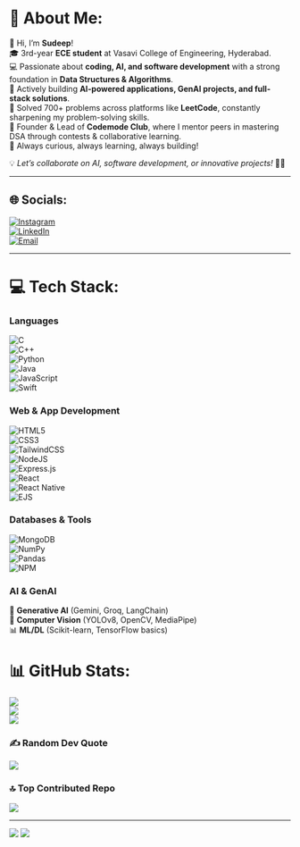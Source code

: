 # 💫 About Me:
👋 Hi, I’m **Sudeep**!  
🎓 3rd-year **ECE student** at Vasavi College of Engineering, Hyderabad.  
💻 Passionate about **coding, AI, and software development** with a strong foundation in **Data Structures & Algorithms**.  
🚀 Actively building **AI-powered applications, GenAI projects, and full-stack solutions**.  
🧠 Solved 700+ problems across platforms like **LeetCode**, constantly sharpening my problem-solving skills.  
📌 Founder & Lead of **Codemode Club**, where I mentor peers in mastering DSA through contests & collaborative learning.  
🌟 Always curious, always learning, always building!  

💡 *Let’s collaborate on AI, software development, or innovative projects!* 🚀✨  

---

## 🌐 Socials:
[![Instagram](https://img.shields.io/badge/Instagram-%23E4405F.svg?logo=Instagram&logoColor=white)](https://instagram.com/@sudeep_____kumar)  
[![LinkedIn](https://img.shields.io/badge/LinkedIn-%230077B5.svg?logo=linkedin&logoColor=white)](https://linkedin.com/in/sudeep-kumar-k)  
[![Email](https://img.shields.io/badge/Email-D14836?logo=gmail&logoColor=white)](mailto:sudeepkkumar696@gmail.com)  

---

# 💻 Tech Stack:

### **Languages**
![C](https://img.shields.io/badge/c-%2300599C.svg?style=for-the-badge&logo=c&logoColor=white)  
![C++](https://img.shields.io/badge/c++-%2300599C.svg?style=for-the-badge&logo=c%2B%2B&logoColor=white)  
![Python](https://img.shields.io/badge/python-3670A0?style=for-the-badge&logo=python&logoColor=ffdd54)  
![Java](https://img.shields.io/badge/java-%23ED8B00.svg?style=for-the-badge&logo=openjdk&logoColor=white)  
![JavaScript](https://img.shields.io/badge/javascript-%23323330.svg?style=for-the-badge&logo=javascript&logoColor=%23F7DF1E)  
![Swift](https://img.shields.io/badge/swift-FA7343?style=for-the-badge&logo=swift&logoColor=white)  

### **Web & App Development**
![HTML5](https://img.shields.io/badge/html5-%23E34F26.svg?style=for-the-badge&logo=html5&logoColor=white)  
![CSS3](https://img.shields.io/badge/css3-%231572B6.svg?style=for-the-badge&logo=css3&logoColor=white)  
![TailwindCSS](https://img.shields.io/badge/tailwindcss-%231572B6.svg?style=for-the-badge&logo=tailwindcss&logoColor=white)  
![NodeJS](https://img.shields.io/badge/node.js-6DA55F?style=for-the-badge&logo=node.js&logoColor=white)  
![Express.js](https://img.shields.io/badge/express.js-%23404d59.svg?style=for-the-badge&logo=express&logoColor=%2361DAFB)  
![React](https://img.shields.io/badge/react-%2320232a.svg?style=for-the-badge&logo=react&logoColor=%2361DAFB)  
![React Native](https://img.shields.io/badge/react_native-%2320232a.svg?style=for-the-badge&logo=react&logoColor=%2361DAFB)  
![EJS](https://img.shields.io/badge/ejs-%23B4CA65.svg?style=for-the-badge&logo=ejs&logoColor=black)  

### **Databases & Tools**
![MongoDB](https://img.shields.io/badge/MongoDB-%234ea94b.svg?style=for-the-badge&logo=mongodb&logoColor=white)  
![NumPy](https://img.shields.io/badge/numpy-%23013243.svg?style=for-the-badge&logo=numpy&logoColor=white)  
![Pandas](https://img.shields.io/badge/pandas-%23150458.svg?style=for-the-badge&logo=pandas&logoColor=white)  
![NPM](https://img.shields.io/badge/NPM-%23CB3837.svg?style=for-the-badge&logo=npm&logoColor=white)  

### **AI & GenAI**
🤖 **Generative AI** (Gemini, Groq, LangChain)  
🧠 **Computer Vision** (YOLOv8, OpenCV, MediaPipe)  
📊 **ML/DL** (Scikit-learn, TensorFlow basics)  
# 📊 GitHub Stats:
![](https://github-readme-stats.vercel.app/api?username=sudeepk0714U&theme=dark&hide_border=false&include_all_commits=false&count_private=false)<br/>
![](https://nirzak-streak-stats.vercel.app/?user=sudeepk0714U&theme=dark&hide_border=false)<br/>
![](https://github-readme-stats.vercel.app/api/top-langs/?username=sudeepk0714U&theme=dark&hide_border=false&include_all_commits=false&count_private=false&layout=compact)

### ✍️ Random Dev Quote
![](https://quotes-github-readme.vercel.app/api?type=horizontal&theme=radical)

### 🔝 Top Contributed Repo
![](https://github-contributor-stats.vercel.app/api?username=sudeepk0714U&limit=5&theme=dark&combine_all_yearly_contributions=true)

---
[![](https://visitcount.itsvg.in/api?id=sudeepk0714U&icon=0&color=0)](https://visitcount.itsvg.in)
![](https://leetcard.jacoblin.cool/sudeep123kumar?ext=contest)
<!-- Proudly created with GPRM ( https://gprm.itsvg.in ) -->
